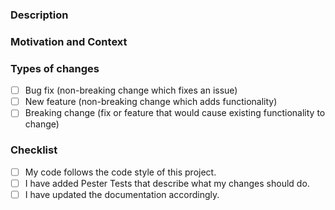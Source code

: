 <!-- Provide a general summary of your changes in the Title above -->

### Description

<!-- Describe your changes in detail -->

### Motivation and Context

<!-- Why is this change required? What problem does it solve? -->
<!-- If it fixes an open issue, please link to the issue here as follows: -->
<!-- closes #1, closes #2, ... -->

### Types of changes

<!-- What types of changes does your code introduce? Put an `x` in all the boxes that apply: -->

- [ ] Bug fix (non-breaking change which fixes an issue)
- [ ] New feature (non-breaking change which adds functionality)
- [ ] Breaking change (fix or feature that would cause existing functionality to change)

### Checklist

<!-- Go over all the following points, and put an `x` in all the boxes that apply. -->
<!-- If you're unsure about any of these, don't hesitate to ask. We're here to help! -->

- [ ] My code follows the code style of this project.
- [ ] I have added Pester Tests that describe what my changes should do.
- [ ] I have updated the documentation accordingly.
